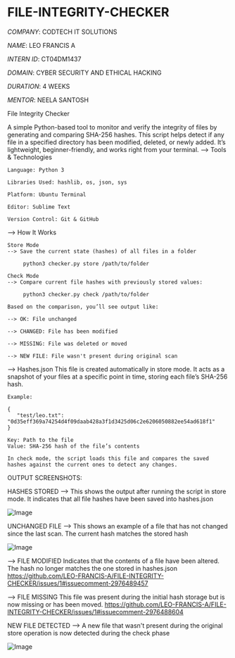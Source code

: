# FILE-INTEGRITY-CHECKER

 *COMPANY*: CODTECH IT SOLUTIONS

 *NAME*: LEO FRANCIS A

 *INTERN ID*: CT04DM1437 

 *DOMAIN*: CYBER SECURITY AND ETHICAL HACKING

 *DURATION*: 4 WEEKS

 *MENTOR*: NEELA SANTOSH


File Integrity Checker

A simple Python-based tool to monitor and verify the integrity of files by generating and comparing SHA-256 hashes. This script helps detect if any file in a specified directory has been modified, deleted, or newly added. It’s lightweight, beginner-friendly, and works right from your terminal.
--> Tools & Technologies

    Language: Python 3

    Libraries Used: hashlib, os, json, sys

    Platform: Ubuntu Terminal

    Editor: Sublime Text

    Version Control: Git & GitHub

--> How It Works

    Store Mode
    --> Save the current state (hashes) of all files in a folder
         
         python3 checker.py store /path/to/folder

    Check Mode
    --> Compare current file hashes with previously stored values:

         python3 checker.py check /path/to/folder

    Based on the comparison, you’ll see output like:

    --> OK: File unchanged

    --> CHANGED: File has been modified

    --> MISSING: File was deleted or moved

    --> NEW FILE: File wasn't present during original scan

--> Hashes.json
    This file is created automatically in store mode. It acts as a snapshot of your files at a specific point in time, storing each file’s SHA-256 hash.

    Example:

    {
       "test/leo.txt": "0d35eff369a74254d4f09daab428a3f1d3425d06c2e6206050882ee54ad618f1"
    }

    Key: Path to the file
    Value: SHA-256 hash of the file’s contents

    In check mode, the script loads this file and compares the saved hashes against the current ones to detect any changes.

OUTPUT SCREENSHOTS:

HASHES STORED
--> This shows the output after running the script in store mode. It indicates that all file hashes have been saved into hashes.json
    
![Image](https://github.com/user-attachments/assets/7f40e159-ab67-4940-b873-406eac0f0854)

UNCHANGED FILE
--> This shows an example of a file that has not changed since the last scan. The current hash matches the stored hash
    
![Image](https://github.com/user-attachments/assets/0c6ce6cb-5cdb-474c-994e-1903ff35b0d5)

--> FILE MODIFIED
    Indicates that the contents of a file have been altered. The hash no longer matches the one stored in hashes.json
    https://github.com/LEO-FRANCIS-A/FILE-INTEGRITY-CHECKER/issues/1#issuecomment-2976489457

--> FILE MISSING
    This file was present during the initial hash storage but is now missing or has been moved.
    https://github.com/LEO-FRANCIS-A/FILE-INTEGRITY-CHECKER/issues/1#issuecomment-2976488604

NEW FILE DETECTED
--> A new file that wasn't present during the original store operation is now detected during the check phase
    
![Image](https://github.com/user-attachments/assets/f6c77690-96c1-442e-9283-aee3fcfc0dc4)

